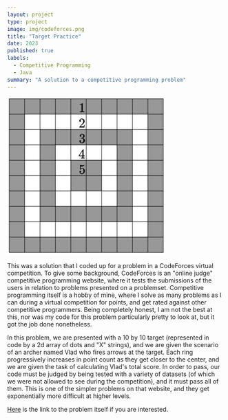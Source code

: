 ```yaml
---
layout: project
type: project
image: img/codeforces.png
title: "Target Practice"
date: 2023
published: true
labels:
  - Competitive Programming
  - Java
summary: "A solution to a competitive programming problem"
---
```


<img class="img-fluid" src="../img/target.png">

This was a solution that I coded up for a problem in a CodeForces virtual competition. To give some background, CodeForces is an "online judge" competitive programming website, where it tests the submissions of the users in relation to problems presented on a problemset. Competitive programming itself is a hobby of mine, where I solve as many problems as I can during a virtual competition for points, and get rated against other competitive programmers. Being completely honest, I am not the best at this, nor was my code for this problem particularly pretty to look at, but it got the job done nonetheless.

In this problem, we are presented with a 10 by 10 target (represented in code by a 2d array of dots and "X" strings), and we are given the scenario of an archer named Vlad who fires arrows at the target. Each ring progressively increases in point count as they get closer to the center, and we are given the task of calculating Vlad's total score. In order to pass, our code must be judged by being tested with a variety of datasets (of which we were not allowed to see during the competition), and it must pass all of them. This is one of the simpler problems on that website, and they get exponentially more difficult at higher levels.

[Here](https://codeforces.com/contest/1873/problem/C) is the link to the problem itself if you are interested.
